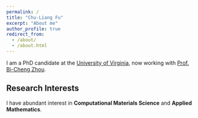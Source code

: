 ```yaml
---
permalink: /
title: "Chu-Liang Fu"
excerpt: "About me"
author_profile: true
redirect_from: 
  - /about/
  - /about.html
---
```


I am a PhD candidate at the [University of Virginia](http://www.virginia.edu/), now working with [Prof. Bi-Cheng Zhou](https://engineering.virginia.edu/zhou-group). 

Research Interests
---
I have abundant interest in **Computational Materials Science** and **Applied Mathematics**.
